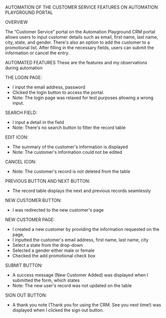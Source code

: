AUTOMATION OF THE  CUSTOMER SERVICE FEATURES ON AUTOMATION PLAYGROUND PORTAL

OVERVIEW

The “Customer Service” portal on the Automation Playground CRM portal allows users to input customer details such as email, first name, last name, city, state, and gender. There's also an option to add the customer to a promotional list. After filling in the necessary fields, users can submit the information or cancel the entry. 

AUTOMATED FEATURES
These are the features and my observations during automation

THE LOGIN PAGE: 
- I input the email address, password 
- Clicked the login button to access the portal. 
- Note: The login page was relaxed for test purposes allowing a wrong input.

SEARCH FIELD: 
- I input a detail in the field 
- Note: There's no search button to filter the record table 

EDIT ICON: 
- The summary of the customer's information is displayed
- Note: The customer's information could not be edited

CANCEL ICON: 
- Note: The customer's record is not deleted from the table

PREVIOUS BUTTON AND NEXT BUTTON: 
- The record table displays the next and previous records seamlessly

NEW CUSTOMER BUTTON: 
- I was redirected to the new customer's page

NEW CUSTOMER PAGE: 
- I created a new customer by providing the information requested on the page, 
- I inputted the customer's email address, first name, last name, city
- Select a state from the drop-down 
- Selected a gender either male or female
- Checked the add promotional check box 

SUBMIT BUTTON: 
- A success message (New Customer Added) was displayed when I submitted the form, which states
- Note: The new user's record was not updated on the table

SIGN OUT BUTTON: 
- A thank you note (Thank you for using the CRM. See you next time!) was displayed when I clicked the sign out button.
